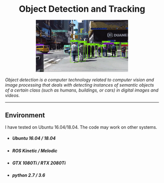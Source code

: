 
<h1 align="center">
  Object Detection and Tracking
</h1>

<div align="center">
  <img src="objectdetection.gif" width="60%" height="60%">
</div>

*Object detection is a computer technology related to computer vision and image processing that deals with detecting instances of semantic objects of a certain class (such as humans, buildings, or cars) in digital images and videos.*

***

## Environment

I have tested on Ubuntu 16.04/18.04. The code may work on other systems.

* ##### Ubuntu 16.04 / 18.04 
* ##### ROS Kinetic / Melodic
* ##### GTX 1080Ti / RTX 2080Ti
* ##### python 2.7 / 3.6



